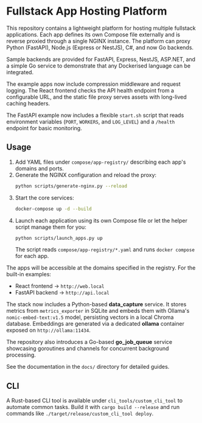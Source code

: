 # Fullstack App Hosting Platform

This repository contains a lightweight platform for hosting multiple fullstack applications. Each app defines its own Compose file externally and is reverse proxied through a single NGINX instance. The platform can proxy Python (FastAPI), Node.js (Express or NestJS), C#, and now Go backends.

Sample backends are provided for FastAPI, Express, NestJS, ASP.NET, and a simple Go service to demonstrate that any Dockerised language can be integrated.

The example apps now include compression middleware and request logging. The React frontend checks the API health endpoint from a configurable URL, and the static file proxy serves assets with long-lived caching headers.

The FastAPI example now includes a flexible `start.sh` script that reads environment variables (`PORT`, `WORKERS`, and `LOG_LEVEL`) and a `/health` endpoint for basic monitoring.

## Usage

1. Add YAML files under `compose/app-registry/` describing each app's domains and ports.
2. Generate the NGINX configuration and reload the proxy:
   ```bash
   python scripts/generate-nginx.py --reload
   ```
3. Start the core services:
   ```bash
   docker-compose up -d --build
   ```
4. Launch each application using its own Compose file or let the helper script manage them for you:
   ```bash
   python scripts/launch_apps.py up
   ```
   The script reads `compose/app-registry/*.yaml` and runs `docker compose` for each app.

The apps will be accessible at the domains specified in the registry.
For the built-in examples:
- React frontend → `http://web.local`
- FastAPI backend → `http://api.local`

The stack now includes a Python-based **data_capture** service. It stores
metrics from `metrics_exporter` in SQLite and embeds them with Ollama's
`nomic-embed-text:v1.5` model, persisting vectors in a local Chroma database.
Embeddings are generated via a dedicated **ollama** container exposed on
`http://ollama:11434`.

The repository also introduces a Go-based **go_job_queue** service showcasing
goroutines and channels for concurrent background processing.

See the documentation in the `docs/` directory for detailed guides.

## CLI

A Rust-based CLI tool is available under `cli_tools/custom_cli_tool` to automate common tasks. Build it with `cargo build --release` and run commands like `./target/release/custom_cli_tool deploy`.
